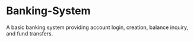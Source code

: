 # Banking-System
A basic banking system providing account login, creation, balance inquiry, and fund transfers.
